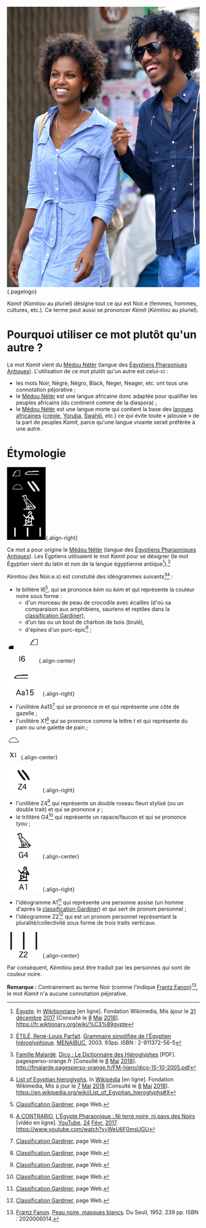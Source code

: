 <!-- TITLE: Les Kamtiou (les Noir.e.s) -->
<!-- SUBTITLE: Présentation du Kamit -->

![Sans Titre](/uploads/personnes/sans-titre.png "Couple Kamit"){.pagelogo}

*Kamit* (*Kamtiou* au pluriel) désigne tout ce qui est Noir.e (femmes, hommes, cultures, etc.). Ce terme peut aussi se prononcer *Kémit* (*Kémtiou* au pluriel).

# Pourquoi utiliser ce mot plutôt qu'un autre ?
Le mot *Kamit* vient du [Médou Nétèr]() (langue des [Égyptiens Pharaoniues Antiques]()). L'utilisation de ce mot plutôt qu'un autre est celui-ci :
* les mots Noir, Nègre, Négro, Black, Neger, Neager, etc. ont tous une connotation péjorative ;
* le [Médou Nétèr]() est une langue africaine donc adaptée pour qualifier les peuples africains (du continent comme de la diaspora) ;
* le [Médou Nétèr]() est une langue morte qui contient la base des [langues africaines]() ([créole](), [Yoruba](), [Swahili](), etc.) ce qui évite toute « jalousie » de la part de peuples *Kamit*, parce qu'une langue vivante serait préférée à une autre.

# Étymologie
![Kemtiou](/uploads/ecriture/kemtiou.png "Kemtiou en Hiéroglyphe"){.align-right}

Ce mot a pour origine le [Médou Nétèr]() (langue des [Égyptiens Pharaoniques Antiques]()). Les Égptiens utilisaient le mot *Kamit* pour se désigner (le mot Égyptien vient du latin et non de la langue égyptienne antique[^7]).[^6]

*Kémtiou* (les Noir.e.s) est constutié des idéogrammes suivants[^3][^5] :
* le bilitère I6[^2], qui se prononce *kèm* ou *kém* et qui représente la couleur noire sous forme :
	* d'un morceau de peau de crocodile avec écailles (d'où sa comparaison aux amphibiens, sauriens et reptiles dans la [classification Gardiner](/ecriture/hieroglyphe/classification-gardiner)),
	* d'un tas ou un bout de charbon de bois (brulé),
	* d'épines d'un porc-épic[^4] ;

![I 6](/uploads/ecriture/i-6.png "Hiéroglyphe I6"){.align-center}

![Aa 15](/uploads/ecriture/aa-15.png "L'unilètère Aa 15"){.align-right}

* l'unilitère Aa15[^2] qui se prononce *m* et qui représente une côte de gazelle ;
* l'unilitère X1[^2] qui se prononce comme la lettre *t* et qui représente du pain ou une galette de pain ;

![Signe X 1](/uploads/ecriture/signe-x-1.png "Idéogramme X1"){.align-center}

![Z 4](/uploads/ecriture/z-4.png "Unilitère Z4"){.align-right}

* l'unilitère Z4[^2] qui représente un double roseau fleuri stylisé (ou un double trait) et qui se prononce *y* ;
* le trilitère G4[^2] qui représente un rapace/faucon et qui se prononce *tyou* ;

![G 4](/uploads/ecriture/g-4.png "Trilitère G4"){.align-center}

![A 1](/uploads/ecriture/a-1.png "Idéogramme A1"){.align-right}

* l'idéogramme A1[^2] qui représente une personne assise (un homme d'après la [classification Gardiner]()) et qui sert de pronom personnel ;
* l'idéogramme Z2[^2] qui est un pronom personnel représentant la pluralité/collectivité sous forme de trois traits verticaux.

![Z 2](/uploads/ecriture/z-2.png "Idéogramme Z2"){.align-center}

Par conséquent, *Kémitiou* peut être traduit par les personnes qui sont de couleur noire.

**Remarque :** Contrairement au terme Noir (comme l'indique [Frantz Fanon]())[^1], le mot *Kamit* n'a aucune connotation péjorative.


[^1]: [Frantz Fanon](). [Peau noire, masques blancs](). Du Seuil, 1952. 239 pp. ISBN : 2020006014.
[^2]: [Classification Gardiner](/ecriture/hieroglyphe/classification-gardiner), page Web.
[^3]: [Famille Malardé](fmalarde.pagesperso-orange.fr/). [Dico : Le Dictionnaire des Hiéroglyphes](http://fmalarde.pagesperso-orange.fr/FM-hiero/dico-15-10-2005.pdf) [PDF]. pagesperso-orange.fr [Consulté le [8]() [Mai]() [2018]()]. http://fmalarde.pagesperso-orange.fr/FM-hiero/dico-15-10-2005.pdf
[^4]: [A CONTRARIO](/personnalite/homme/polymathe/afrique/ouest/cameroun/dibombari-mbock), [L'Égypte Pharaonique : Ni terre noire, ni pays des Noirs](https://www.youtube.com/watch?v=WeU6F0msUGU) [vidéo en ligne]. [YouTube](http://youtube.com), [24](/histoire/date/calendrier-gregorien/par-jour/24) [Févr.](/histoire/date/calendrier-gregorien/par-mois/fevrier) [2017](/histoire/date/calendrier-gregorien/par-annee/2017). https://www.youtube.com/watch?v=WeU6F0msUGU
[^5]: [List of Egyptian hieroglyphs](https://en.wikipedia.org/wiki/List_of_Egyptian_hieroglyphs#X). In [Wikipédia](wikipedia.org) [en ligne]. Fondation Wikimedia, Mis à jour le [7]() [Mai]() [2018]() [Consulté le [8]() [Mai]() [2018]()]. https://en.wikipedia.org/wiki/List_of_Egyptian_hieroglyphs#X
[^6]: [ÉTILÉ, René-Louis Parfait](). [Grammaire simplifiée de l'Égyptien hiéroglyphique](). [MENAIBUC](), 2003. 93pp. ISBN : 2-911372-56-5
[^7]: [Égypte](https://fr.wiktionary.org/wiki/%C3%89gypte). In [Wikitionniare](wiktionary.org) [en ligne]. Fondation Wikimedia, Mis àjour le [31]() [décembre]() [2017]() [Consulté le [8]() [Mai]() [2018]()]. https://fr.wiktionary.org/wiki/%C3%89gypte